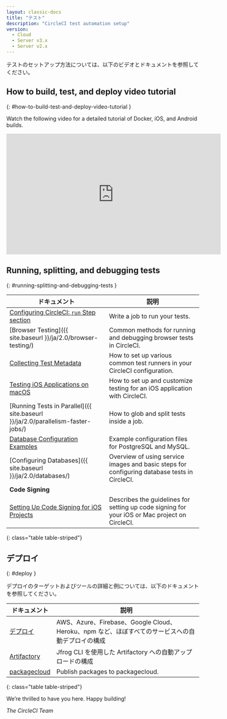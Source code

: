 ```yaml
---
layout: classic-docs
title: "テスト"
description: "CircleCI test automation setup"
version:
  - Cloud
  - Server v3.x
  - Server v2.x
---
```


テストのセットアップ方法については、以下のビデオとドキュメントを参照してください。

## How to build, test, and deploy video tutorial
{: #how-to-build-test-and-deploy-video-tutorial }

Watch the following video for a detailed tutorial of Docker, iOS, and Android builds.
<div class="video-wrapper">
  <iframe width="560" height="315" src="https://www.youtube.com/embed/Qp-BA9e0TnA" frameborder="0" allowfullscreen></iframe>
</div>

## Running, splitting, and debugging tests
{: #running-splitting-and-debugging-tests }

| ドキュメント                                                                       | 説明                                                                                            |
| ---------------------------------------------------------------------------- | --------------------------------------------------------------------------------------------- |
| <a href="{{ site.baseurl }}/ja/2.0/configuration-reference/#run">Configuring CircleCI: `run` Step section</a>                                                    | Write a job to run your tests.                                                                |
| [Browser Testing]({{ site.baseurl }}/ja/2.0/browser-testing/)                   | Common methods for running and debugging browser tests in CircleCI.                           |
| <a href="{{ site.baseurl }}/ja/2.0/collect-test-data/">Collecting Test Metadata</a>                                                    | How to set up various common test runners in your CircleCI configuration.                     |
| <a href="{{ site.baseurl }}/ja/2.0/testing-ios/">Testing iOS Applications on macOS</a>                                                    | How to set up and customize testing for an iOS application with CircleCI.                     |
| [Running Tests in Parallel]({{ site.baseurl }}/ja/2.0/parallelism-faster-jobs/) | How to glob and split tests inside a job.                                                     |
| <a href="{{ site.baseurl }}/ja/2.0/postgres-config/">Database Configuration Examples</a>                                                    | Example configuration files for PostgreSQL and MySQL.                                         |
| [Configuring Databases]({{ site.baseurl }}/ja/2.0/databases/)                   | Overview of using service images and basic steps for configuring database tests in CircleCI.  |
| **Code Signing**                                                             |                                                                                               |
| <a href="{{ site.baseurl }}/ja/2.0/ios-codesigning/">Setting Up Code Signing for iOS Projects</a>                                                    | Describes the guidelines for setting up code signing for your iOS or Mac project on CircleCI. |
{: class="table table-striped"}

## デプロイ
{: #deploy }

デプロイのターゲットおよびツールの詳細と例については、以下のドキュメントを参照してください。

| ドキュメント                    | 説明                                                                  |
| ------------------------- | ------------------------------------------------------------------- |
| <a href="{{ site.baseurl }}/ja/2.0/deployment-integrations/">デプロイ</a> | AWS、Azure、Firebase、Google Cloud、Heroku、npm など、ほぼすべてのサービスへの自動デプロイの構成 |
| <a href="{{ site.baseurl }}/ja/2.0/artifactory/">Artifactory</a> | Jfrog CLI を使用した Artifactory への自動アップロードの構成                           |
| <a href="{{ site.baseurl }}/ja/2.0/packagecloud/">packagecloud</a> | Publish packages to packagecloud.                                   |
{: class="table table-striped"}

We’re thrilled to have you here. Happy building!

_The CircleCI Team_
